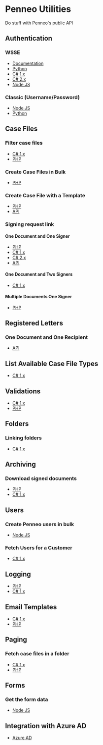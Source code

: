 # Penneo Utilities

Do stuff with Penneo's public API

## Authentication
### WSSE
- [Documentation][doc-auth-wsse]
- [Python][py-auth-wsse]
- [C# 1.x][cs-1-auth-wsse]
- [C# 2.x][cs-2-auth-wsse]
- [Node JS][js-auth-wsse]
### Classic (Username/Password)
- [Node JS][js-auth-classic]
- [Python][py-auth-classic]


## Case Files
### Filter case files
- [C# 1.x][cs-1-filter-case-files]
- [PHP][php-filter-case-files]
### Create Case Files in Bulk
- [PHP][php-bulk-create-case-files]
### Create Case File with a Template
- [PHP][php-case-file-template]
- [API][api-casefile-case-file-template]
### Signing request link
#### One Document and One Signer
- [PHP][php-casefile-one-doc-one-signer]
- [C# 1.x][cs-1-casefile-one-doc-one-signer]
- [C# 2.x][cs-2-casefile-one-doc-one-signer]
- [API][api-casefile-one-doc-one-signer]
#### One Document and Two Signers
- [C# 1.x][cs-1-casefile-one-doc-two-signers]
#### Multiple Documents One Signer
- [PHP][php-casefile-multiple-doc-one-signer]

## Registered Letters
### One Document and One Recipient
- [API][api-letter-one-doc-one-signer]
## List Available Case File Types
- [C# 1.x][cs-1-casefiletype]

## Validations
- [C# 1.x][cs-1-create-validation]
- [PHP][php-create-validation]

## Folders
### Linking folders
- [C# 1.x][cs-1-folder-link]

## Archiving
### Download signed documents ###
- [PHP][php-download-signed-documents]
- [C# 1.x][cs-1-download-signed-documents]

## Users
### Create Penneo users in bulk
- [Node JS][js-user-creation]

### Fetch Users for a Customer
- [C# 1.x][cs-1-user-customer-users]

## Logging
- [PHP][php-enable-logging]
- [C# 1.x][cs-enable-logging]

## Email Templates
- [C# 1.x][cs-1-email-templates]
- [PHP][php-email-templates]

## Paging
### Fetch case files in a folder
- [C# 1.x][cs-1-paged-casefiles-in-folder]
- [PHP][php-paged-casefiles-in-folder]

## Forms
### Get the form data
- [Node JS][js-form-data]

## Integration with Azure AD
- [Azure AD][doc-azuread]

<!-- Authentication -->
[js-auth-classic]: js/auth/classic
[js-auth-wsse]: js/auth/wsse
[py-auth-wsse]: py/auth/wsse
[py-auth-classic]: py/auth/classic
[cs-1-auth-wsse]: cs/1.x/auth/wsse
[cs-2-auth-wsse]: cs/2.x/auth/wsse

<!-- Case files -->
[cs-1-filter-case-files]: cs/1.x/filter-case-files
[php-filter-case-files]: php/filter-case-files
[php-bulk-create-case-files]: php/bulk-case-file-creation
[php-case-file-template]: php/casefile/case-file-template
[php-casefile-one-doc-one-signer]: php/casefile/one-doc-one-signer
[php-casefile-multiple-doc-one-signer]: php/casefile/multiple-doc-one-signer
[cs-1-casefile-one-doc-one-signer]: cs/1.x/casefile/one-doc-one-signer
[cs-2-casefile-one-doc-one-signer]: cs/2.x/casefile/one-doc-one-signer
[cs-1-casefile-one-doc-two-signers]: cs/1.x/casefile/one-doc-two-signers
[api-casefile-one-doc-one-signer]: api/casefile/one-doc-one-signer/doc.md
[api-casefile-case-file-template]: api/casefile/casefiletype/doc.md

<!-- Registered Letters -->
[api-letter-one-doc-one-signer]: api/registered-letter/one-doc-one-signer/doc.md

<!-- Case file types -->
[cs-1-casefiletype]: cs/1.x/casefiletype

<!-- Validations -->
[cs-1-create-validation]: cs/1.x/create-validation
[php-create-validation]: php/validation

<!-- Folders -->
[cs-1-folder-link]: cs/1.x/folder-link

<!-- Archiving -->
[php-download-signed-documents]: php/download-signed-documents
[cs-1-download-signed-documents]: cs/1.x/download-signed-documents

<!-- Users -->
[js-user-creation]: js/user-creation
[cs-1-user-customer-users]: cs/1.x/customer-users

<!-- Logging -->
[php-enable-logging]: php/enable-logging
[cs-enable-logging]: cs/1.x/enable-logging

<!-- Email templates -->
[cs-1-email-templates]: cs/1.x/email-templates
[php-email-templates]: php/email-templates

<!-- Paging -->
[cs-1-paged-casefiles-in-folder]: cs/1.x/paging
[php-paged-casefiles-in-folder]: php/paging/casefiles-in-folder

<!-- Forms -->
[js-form-data]: js/form-data

<!-- documenation -->
[doc-auth-wsse]: doc/auth.md
[doc-azuread]: doc/azuread/azuread.md
